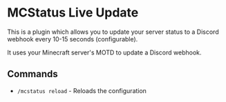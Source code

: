 # MCStatus Live Update

This is a plugin which allows you to update your server status
to a Discord webhook every 10-15 seconds (configurable).

It uses your Minecraft server's MOTD to update a Discord webhook.

## Commands
- `/mcstatus reload` - Reloads the configuration

